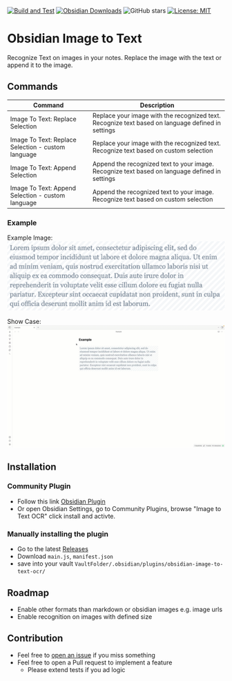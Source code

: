 [![Build and Test](https://github.com/dario-baumberger/obsidian-image-to-text-ocr/actions/workflows/build.yml/badge.svg)](https://github.com/dario-baumberger/obsidian-image-to-text-ocr/actions/workflows/build.yml)
[![Obsidian Downloads](https://img.shields.io/badge/dynamic/json?color=7e6ad6&labelColor=34208c&label=Obsidian%20Downloads&query=$['image-to-text-ocr'].downloads&url=https://raw.githubusercontent.com/obsidianmd/obsidian-releases/master/community-plugin-stats.json&)](obsidian://show-plugin?id=image-to-text-ocr)
![GitHub stars](https://img.shields.io/github/stars/dario-baumberger/obsidian-image-to-text-ocr?style=flat)
[![License: MIT](https://img.shields.io/badge/License-MIT-yellow.svg)](https://github.com/dario-baumberger/obsidian-image-to-text-ocr/blob/master/LICENCE)

# Obsidian Image to Text

Recognize Text on images in your notes. Replace the image with the text or append it to the image.

## Commands

| Command                                            | Description                                                                                       |
| -------------------------------------------------- | ------------------------------------------------------------------------------------------------- |
| Image To Text: Replace Selection                   | Replace your image with the recognized text. Recognize text based on language defined in settings |
| Image To Text: Replace Selection - custom language | Replace your image with the recognized text. Recognize text based on custom selection             |
| Image To Text: Append Selection                    | Append the recognized text to your image. Recognize text based on language defined in settings    |
| Image To Text: Append Selection - custom language  | Append the recognized text to your image. Recognize text based on custom selection                |

### Example

Example Image:
![Lorem ipsum Image](./demo/loremipsum.png)

Show Case:
![Lorem ipsum Animated](./demo/loremipsum.gif)

## Installation

### Community Plugin

-   Follow this link [Obsidian Plugin](https://obsidian.md/plugins?id=image-to-text-ocr)
-   Or open Obsidian Settings, go to Community Plugins, browse "Image to Text OCR" click install and activte.

### Manually installing the plugin

-   Go to the latest [Releases](https://github.com/dario-baumberger/obsidian-image-to-text-ocr/releases)
-   Download `main.js`, `manifest.json`
-   save into your vault `VaultFolder/.obsidian/plugins/obsidian-image-to-text-ocr/`

## Roadmap

-   Enable other formats than markdown or obsidian images e.g. image urls
-   Enable recognition on images with defined size

## Contribution

-   Feel free to [open an issue](https://github.com/dario-baumberger/obsidian-image-to-text-ocr/issues) if you miss something
-   Feel free to open a Pull request to implement a feature
    -   Please extend tests if you ad logic

